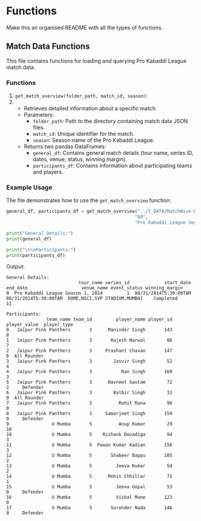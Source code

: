 # Functions




Make this an organised README with all the types of functions.









## Match Data Functions

This file contains functions for loading and querying Pro Kabaddi League match data.

### Functions

1. `get_match_overview(folder_path, match_id, season)`:
2. 
   - Retrieves detailed information about a specific match.
   - Parameters:
     - `folder_path`: Path to the directory containing match data JSON files.
     - `match_id`: Unique identifier for the match.
     - `season`: Season name of the Pro Kabaddi League.
   - Returns two pandas DataFrames:
     - `general_df`: Contains general match details (tour name, series ID, dates, venue, status, winning margin).
     - `participants_df`: Contains information about participating teams and players.

### Example Usage

The file demonstrates how to use the `get_match_overview` function:

```python
general_df, participants_df = get_match_overview("../1_DATA/MatchWise-Data/ Matches-Overview", 
                                                "60", 
                                                "Pro Kabaddi League Season 1, 2014")

print("General Details:")
print(general_df)

print("\n\nParticipants:")
print(participants_df)
```

Output:

```
General Details:
                           tour_name series_id             start_date               end_date                    venue_name event_status winning_margin
0  Pro Kabaddi League Season 1, 2014         1  08/31/2014T5:30:00TAM  08/31/2014T5:30:00TAM  DOME,NSCI,SVP STADIUM,MUMBAI    Completed             11

Participants:
               team_name team_id         player_name player_id player_value  player_type
0   Jaipur Pink Panthers       3      Maninder Singh       143            8             
1   Jaipur Pink Panthers       3       Rajesh Narwal        86            7             
2   Jaipur Pink Panthers       3     Prashant Chavan       147            6  All Rounder
3   Jaipur Pink Panthers       3        Jasvir Singh        52            4             
4   Jaipur Pink Panthers       3           Ran Singh       160            3             
5   Jaipur Pink Panthers       3      Navneet Gautam        72            2     Defender
6   Jaipur Pink Panthers       3        Balbir Singh        32            0  All Rounder
7   Jaipur Pink Panthers       3          Rohit Rana        96            0             
8   Jaipur Pink Panthers       3     Samarjeet Singh       159            0     Defender
9                U Mumba       5          Anup Kumar        29           10             
10               U Mumba       5    Rishank Devadiga        94            3             
11               U Mumba       5  Pawan Kumar Kadian       156            3             
12               U Mumba       5       Shabeer Bappu       105            2             
13               U Mumba       5         Jeeva Kumar        54            2             
14               U Mumba       5      Mohit Chhillar        71            1             
15               U Mumba       5         Jeeva Gopal        53            0     Defender
16               U Mumba       5         Vishal Mane       123            0             
17               U Mumba       5       Surender Nada       146            0     Defender




```
